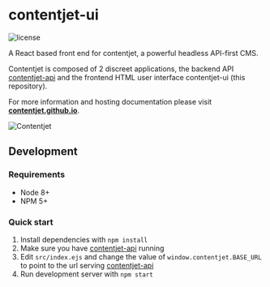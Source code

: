 # contentjet-ui

![license](https://img.shields.io/github/license/mashape/apistatus.svg?style=flat-square)

A React based front end for contentjet, a powerful headless API-first CMS.

Contentjet is composed of 2 discreet applications, the backend API [contentjet-api][contentjet-api] and the frontend HTML user interface contentjet-ui (this repository).

For more information and hosting documentation please visit **[contentjet.github.io][contentjet]**.

![Contentjet](https://s3.amazonaws.com/github.contentjet.io/hero1.jpg)

## Development

### Requirements

* Node 8+
* NPM 5+

### Quick start

1. Install dependencies with `npm install`
2. Make sure you have [contentjet-api][contentjet-api] running
3. Edit `src/index.ejs` and change the value of `window.contentjet.BASE_URL` to point to the url serving [contentjet-api][contentjet-api]
4. Run development server with `npm start`

[contentjet]: https://contentjet.github.io
[contentjet-api]: https://github.com/contentjet/contentjet-api
